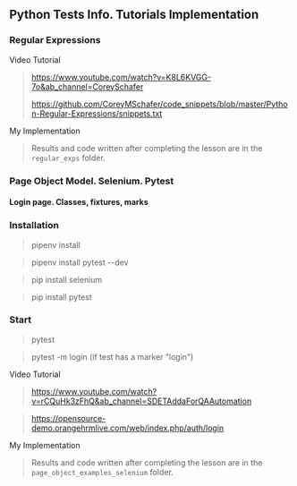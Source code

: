 ## Python Tests Info. Tutorials Implementation

### Regular Expressions

Video Tutorial
> https://www.youtube.com/watch?v=K8L6KVGG-7o&ab_channel=CoreySchafer
>
> https://github.com/CoreyMSchafer/code_snippets/blob/master/Python-Regular-Expressions/snippets.txt

My Implementation
> Results and code written after completing the lesson are in the `regular_exps` folder.

### Page Object Model. Selenium. Pytest

#### Login page. Classes, fixtures, marks

### Installation

> pipenv install

> pipenv install pytest --dev

> pip install selenium

> pip install pytest


### Start

> pytest

> pytest -m login (if test has a marker "login")

Video Tutorial
> https://www.youtube.com/watch?v=rCQuHk3zFhQ&ab_channel=SDETAddaForQAAutomation

> https://opensource-demo.orangehrmlive.com/web/index.php/auth/login

My Implementation
> Results and code written after completing the lesson are in the `page_object_examples_selenium` folder.
